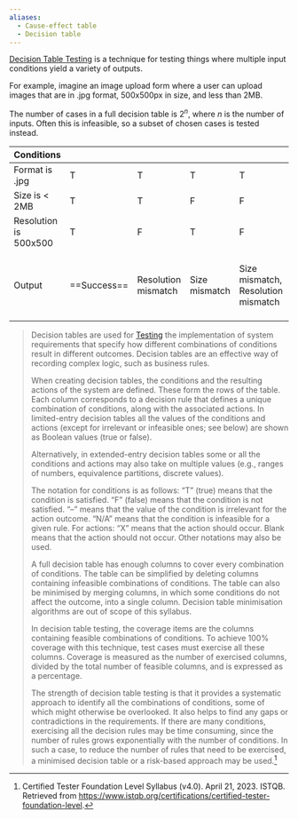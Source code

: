 ```yaml
---
aliases:
  - Cause-effect table
  - Decision table
---
```



[Decision Table Testing](Decision%20Table%20Testing.md) is a technique for testing things where multiple input conditions yield a variety of outputs.

For example, imagine an image upload form where a user can upload images that are in .jpg format, 500x500px in size, and less than 2MB.

The number of cases in a full decision table is $2^n$, where $n$ is the number of inputs. Often this is infeasible, so a subset of chosen cases is tested instead.

| Conditions            |             |                     |               |                                    |                 |                                      |                                |                                                     |
| --------------------- | ----------- | ------------------- | ------------- | ---------------------------------- | --------------- | ------------------------------------ | ------------------------------ | --------------------------------------------------- |
| Format is .jpg        | T           | T                   | T             | T                                  | F               | F                                    | F                              | F                                                   |
| Size is < 2MB         | T           | T                   | F             | F                                  | T               | T                                    | F                              | F                                                   |
| Resolution is 500x500 | T           | F                   | T             | F                                  | T               | F                                    | T                              | F                                                   |
| Output                | ==Success== | Resolution mismatch | Size mismatch | Size mismatch, Resolution mismatch | Format mismatch | Format mismatch, Resolution mismatch | Format mismatch, Size mismatch | Format mismatch, Size mismatch, Resolution mismatch |




> Decision tables are used for [Testing](Testing.md) the implementation of system requirements that specify how different combinations of conditions result in different outcomes. Decision tables are an effective way of recording complex logic, such as business rules.
> 
> When creating decision tables, the conditions and the resulting actions of the system are defined. These form the rows of the table. Each column corresponds to a decision rule that defines a unique combination of conditions, along with the associated actions. In limited-entry decision tables all the values of the conditions and actions (except for irrelevant or infeasible ones; see below) are shown as Boolean values (true or false).
> 
> Alternatively, in extended-entry decision tables some or all the conditions and actions may also take on multiple values (e.g., ranges of numbers, equivalence partitions, discrete values).
> 
> The notation for conditions is as follows: “T” (true) means that the condition is satisfied. “F” (false) means that the condition is not satisfied. “–” means that the value of the condition is irrelevant for the action outcome. “N/A” means that the condition is infeasible for a given rule. For actions: “X” means that the action should occur. Blank means that the action should not occur. Other notations may also be used.
> 
> A full decision table has enough columns to cover every combination of conditions. The table can be simplified by deleting columns containing infeasible combinations of conditions. The table can also be minimised by merging columns, in which some conditions do not affect the outcome, into a single column. Decision table minimisation algorithms are out of scope of this syllabus.
> 
> In decision table testing, the coverage items are the columns containing feasible combinations of conditions. To achieve 100% coverage with this technique, test cases must exercise all these columns. Coverage is measured as the number of exercised columns, divided by the total number of feasible columns, and is expressed as a percentage.
> 
> The strength of decision table testing is that it provides a systematic approach to identify all the combinations of conditions, some of which might otherwise be overlooked. It also helps to find any gaps or contradictions in the requirements. If there are many conditions, exercising all the decision rules may be time consuming, since the number of rules grows exponentially with the number of conditions. In such a case, to reduce the number of rules that need to be exercised, a minimised decision table or a risk-based approach may be used.[^1]


[^1]: Certified Tester Foundation Level Syllabus (v4.0). April 21, 2023. ISTQB. Retrieved from https://www.istqb.org/certifications/certified-tester-foundation-level.